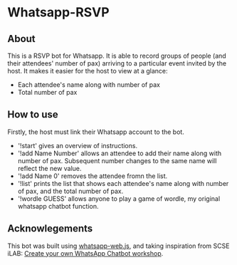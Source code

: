 # Whatsapp-RSVP

## About

This is a RSVP bot for Whatsapp. It is able to record groups of people (and their attendees' number of pax) arriving to a particular event invited by the host. 
It makes it easier for the host to view at a glance:
- Each attendee's name along with number of pax
- Total number of pax

## How to use
Firstly, the host must link their Whatsapp account to the bot.
- '!start' gives an overview of instructions.
- '!add Name Number' allows an attendee to add their name along with number of pax. Subsequent number changes to the same name will reflect the new value.
- '!add Name 0' removes the attendee fromn the list.
- '!list' prints the list that shows each attendee's name along with number of pax, and the total number of pax.
- '!wordle GUESS' allows anyone to play a game of wordle, my original whatsapp chatbot function.

## Acknowlegements

This bot was built using [whatsapp-web.js](https://github.com/pedroslopez/whatsapp-web.js), and taking inspiration from SCSE iLAB: [Create your own WhatsApp Chatbot workshop](https://github.com/LOLIPOP-INTELLIGENCE/Wordle-Workshop).
